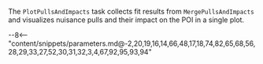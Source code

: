 The `PlotPullsAndImpacts` task collects fit results from `MergePullsAndImpacts` and visualizes nuisance pulls and their impact on the POI in a single plot.

<div class="dhi_parameter_table">

--8<-- "content/snippets/parameters.md@-2,20,19,16,14,66,48,17,18,74,82,65,68,56,28,29,33,27,52,30,31,32,3,4,67,92,95,93,94"

</div>
